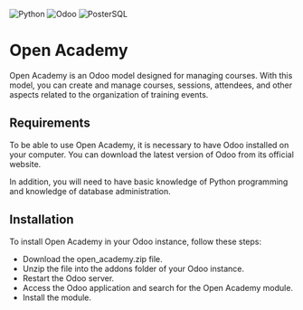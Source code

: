 ![Python](https://img.shields.io/badge/Python-3.6-blue.svg)
![Odoo](https://img.shields.io/badge/Odoo-14.0-green.svg)
![PosterSQL](https://img.shields.io/badge/PostgreSQL-9.6-red.svg)
# Open Academy
Open Academy is an Odoo model designed for managing courses. With this model, you can create and manage courses, sessions, attendees, and other aspects related to the organization of training events.

## Requirements
To be able to use Open Academy, it is necessary to have Odoo installed on your computer. You can download the latest version of Odoo from its official website.

In addition, you will need to have basic knowledge of Python programming and knowledge of database administration.

## Installation
To install Open Academy in your Odoo instance, follow these steps:

- Download the open_academy.zip file.
- Unzip the file into the addons folder of your Odoo instance.
- Restart the Odoo server.
- Access the Odoo application and search for the Open Academy module.
- Install the module.